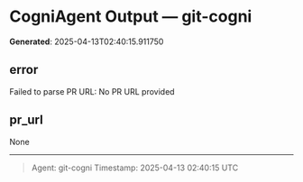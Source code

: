 # CogniAgent Output — git-cogni

**Generated**: 2025-04-13T02:40:15.911750

## error
Failed to parse PR URL: No PR URL provided

## pr_url
None

---
> Agent: git-cogni
> Timestamp: 2025-04-13 02:40:15 UTC